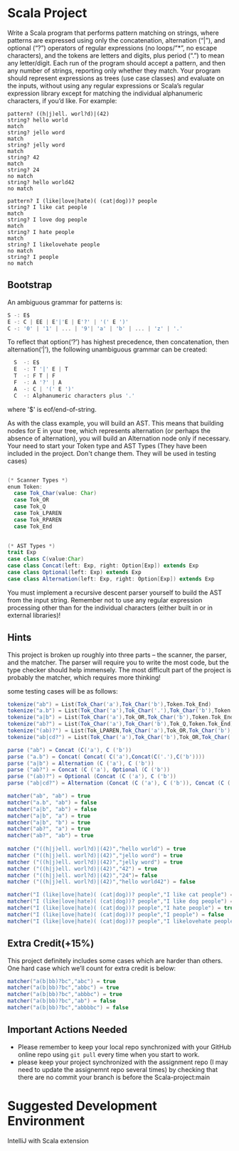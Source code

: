 # Scala Project
Write a Scala program that performs pattern matching on strings, where patterns are expressed using only the concatenation, alternation (“|”), and optional (“?”) operators of regular expressions (no loops/”*”, no escape characters), and the tokens are letters and digits, plus period (“.”) to mean any letter/digit. Each run of the program should accept a pattern, and then any number of strings, reporting only whether they match. Your program should represent expressions as trees (use case classes) and evaluate on the inputs, without using any regular expressions or Scala’s regular expression library except for matching the individual alphanumeric characters, if you’d like. For example:
```
pattern? ((h|j)ell. worl?d)|(42)
string? hello world
match
string? jello word
match
string? jelly word
match
string? 42
match
string? 24
no match
string? hello world42
no match
```
```
pattern? I (like|love|hate)( (cat|dog))? people
string? I like cat people
match
string? I love dog people
match
string? I hate people
match
string? I likelovehate people
no match
string? I people
no match
```
## Bootstrap
An ambiguous grammar for patterns is:
```Scala
S -: E$  
E -: C | EE | E'|'E | E'?' | '(' E ')'
C -: '0' | '1' | ... | '9'| 'a' | 'b' | ... | 'z' | '.'
```
To reflect that option(‘?’) has highest precedence, then concatenation, then alternation(‘|’), the following unambiguous grammar can be created:

```Scala
  S  -: E$
  E  -: T '|' E | T
  T  -: F T | F
  F  -: A '?' | A
  A  -: C | '(' E ')'
  C  -: Alphanumeric characters plus '.'
```
where '$' is eof/end-of-string.

As with the class example, you will build an AST. This means that building nodes for E in your tree, which represents alternation (or perhaps the absence of alternation), you will build an Alternation node only if necessary. 
Your need to start your Token type and AST Types (They have been included in the project. Don't change them. They will be used in testing cases)
```Scala

(* Scanner Types *)
enum Token:
  case Tok_Char(value: Char)
  case Tok_OR
  case Tok_Q
  case Tok_LPAREN
  case Tok_RPAREN
  case Tok_End

 
(* AST Types *)
trait Exp
case class C(value:Char)
case class Concat(left: Exp, right: Option[Exp]) extends Exp
case class Optional(left: Exp) extends Exp
case class Alternation(left: Exp, right: Option[Exp]) extends Exp
```
You must implement a recursive descent parser yourself to build the AST from the input string. Remember not to use any regular expression processing other than for the individual characters (either built in or in external libraries)!

## Hints

This project is broken up roughly into three parts – the scanner, the parser, and the matcher. The parser will require you to write the most code, but the type checker should help immensely. The most difficult part of the project is probably the matcher, which requires more thinking!

some testing cases will be as follows:

```Scala
tokenize("ab") = List(Tok_Char('a'),Tok_Char('b'),Token.Tok_End)
tokenize("a.b") = List(Tok_Char('a'),Tok_Char('.'),Tok_Char('b'),Token.Tok_End)
tokenize("a|b") = List(Tok_Char('a'),Tok_OR,Tok_Char('b'),Token.Tok_End)
tokenize("ab?") = List(Tok_Char('a'),Tok_Char('b'),Tok_Q,Token.Tok_End)
tokenize("(ab)?") = List(Tok_LPAREN,Tok_Char('a'),Tok_OR,Tok_Char('b'),Tok_RPAREN,Tok_Q, Token.Tok_End)
tokenize("ab|cd?") = List(Tok_Char('a'),Tok_Char('b'),Tok_OR,Tok_Char('c'),Tok_Char('c'),Tok_Q,Token.Tok_End)

parse ("ab") = Concat (C('a'), C ('b'))
parse ("a.b") = Concat( Concat( C('a'),Concat(C('.'),C('b'))))
parse ("a|b") = Alternation (C ('a'), C ('b'))
parse ("ab?") = Concat (C ('a'), Optional (C ('b'))
parse ("(ab)?") = Optional (Concat (C ('a'), C ('b'))
parse ("ab|cd?") = Alternation (Concat (C ('a'), C ('b')), Concat (C ('c'), Optional (C ('d'))))

matcher("ab", "ab") = true
matcher("a.b", "ab") = false
matcher("a|b", "ab") = false
matcher("a|b", "a") = true
matcher("a|b", "b") = true
matcher("ab?", "a") = true
matcher("ab?", "ab") = true
  
matcher ("((h|j)ell. worl?d)|(42)","hello world") = true
matcher ("((h|j)ell. worl?d)|(42)","jello word") = true
matcher ("((h|j)ell. worl?d)|(42)","jelly word") = true 
matcher ("((h|j)ell. worl?d)|(42)","42") = true
matcher ("((h|j)ell. worl?d)|(42)","24")= false
matcher ("((h|j)ell. worl?d)|(42)","hello world42") = false

matcher("I (like|love|hate)( (cat|dog))? people","I like cat people") = true
matcher("I (like|love|hate)( (cat|dog))? people","I like dog people") = false
matcher("I (like|love|hate)( (cat|dog))? people","I hate people") = true
matcher("I (like|love|hate)( (cat|dog))? people","I people") = false
matcher("I (like|love|hate)( (cat|dog))? people","I likelovehate people") = false
```

## Extra Credit(+15%)
This project definitely includes some cases which are harder than others. One hard case which we’ll count for extra credit is below:
```Scala
matcher("a(b|bb)?bc","abc") = true
matcher("a(b|bb)?bc","abbc") = true
matcher("a(b|bb)?bc","abbbc") = true
matcher("a(b|bb)?bc","ab") = false
matcher("a(b|bb)?bc","abbbbc") = false

```
## Important Actions Needed
- Please remember to keep your local repo synchronized with your GitHub online repo using `git pull` every time when you start to work.
- please keep your project synchronized with the assignment repo (I may need to update the assignemnt repo several times) by checking that
there are no commit your branch is before the Scala-project:main
# Suggested Development Environment
IntelliJ with Scala extension

